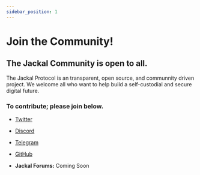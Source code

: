 ```yaml
---
sidebar_position: 1
---
```

# Join the Community!
## The Jackal Community is open to all.
The Jackal Protocol is an transparent, open source, and communnity driven project. We welcome all who want to help build a self-custodial and secure digital future.   
### To contribute; please join below. 

- [Twitter](https://twitter.com/home)

- [Discord](https://discord.com/invite/5GKym3p6rj)

- [Telegram](https://t.me/+kyaQs5qFMF8zZDcx)

- [GitHub](https://github.com/JackalLabs)

- __Jackal Forums:__ Coming Soon




